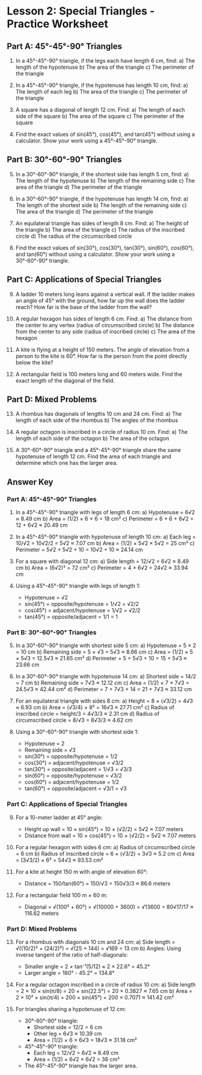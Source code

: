# Lesson 2: Special Triangles - Practice Worksheet

## Part A: 45°-45°-90° Triangles

1. In a 45°-45°-90° triangle, if the legs each have length 6 cm, find:
   a) The length of the hypotenuse
   b) The area of the triangle
   c) The perimeter of the triangle

2. In a 45°-45°-90° triangle, if the hypotenuse has length 10 cm, find:
   a) The length of each leg
   b) The area of the triangle
   c) The perimeter of the triangle

3. A square has a diagonal of length 12 cm. Find:
   a) The length of each side of the square
   b) The area of the square
   c) The perimeter of the square

4. Find the exact values of sin(45°), cos(45°), and tan(45°) without using a calculator. Show your work using a 45°-45°-90° triangle.

## Part B: 30°-60°-90° Triangles

5. In a 30°-60°-90° triangle, if the shortest side has length 5 cm, find:
   a) The length of the hypotenuse
   b) The length of the remaining side
   c) The area of the triangle
   d) The perimeter of the triangle

6. In a 30°-60°-90° triangle, if the hypotenuse has length 14 cm, find:
   a) The length of the shortest side
   b) The length of the remaining side
   c) The area of the triangle
   d) The perimeter of the triangle

7. An equilateral triangle has sides of length 8 cm. Find:
   a) The height of the triangle
   b) The area of the triangle
   c) The radius of the inscribed circle
   d) The radius of the circumscribed circle

8. Find the exact values of sin(30°), cos(30°), tan(30°), sin(60°), cos(60°), and tan(60°) without using a calculator. Show your work using a 30°-60°-90° triangle.

## Part C: Applications of Special Triangles

9. A ladder 10 meters long leans against a vertical wall. If the ladder makes an angle of 45° with the ground, how far up the wall does the ladder reach? How far is the base of the ladder from the wall?

10. A regular hexagon has sides of length 6 cm. Find:
    a) The distance from the center to any vertex (radius of circumscribed circle)
    b) The distance from the center to any side (radius of inscribed circle)
    c) The area of the hexagon

11. A kite is flying at a height of 150 meters. The angle of elevation from a person to the kite is 60°. How far is the person from the point directly below the kite?

12. A rectangular field is 100 meters long and 60 meters wide. Find the exact length of the diagonal of the field.

## Part D: Mixed Problems

13. A rhombus has diagonals of lengths 10 cm and 24 cm. Find:
    a) The length of each side of the rhombus
    b) The angles of the rhombus

14. A regular octagon is inscribed in a circle of radius 10 cm. Find:
    a) The length of each side of the octagon
    b) The area of the octagon

15. A 30°-60°-90° triangle and a 45°-45°-90° triangle share the same hypotenuse of length 12 cm. Find the area of each triangle and determine which one has the larger area.

## Answer Key

### Part A: 45°-45°-90° Triangles

1. In a 45°-45°-90° triangle with legs of length 6 cm:
   a) Hypotenuse = 6√2 ≈ 8.49 cm
   b) Area = (1/2) × 6 × 6 = 18 cm²
   c) Perimeter = 6 + 6 + 6√2 = 12 + 6√2 ≈ 20.49 cm

2. In a 45°-45°-90° triangle with hypotenuse of length 10 cm:
   a) Each leg = 10/√2 = 10√2/2 = 5√2 ≈ 7.07 cm
   b) Area = (1/2) × 5√2 × 5√2 = 25 cm²
   c) Perimeter = 5√2 + 5√2 + 10 = 10√2 + 10 ≈ 24.14 cm

3. For a square with diagonal 12 cm:
   a) Side length = 12/√2 = 6√2 ≈ 8.49 cm
   b) Area = (6√2)² = 72 cm²
   c) Perimeter = 4 × 6√2 = 24√2 ≈ 33.94 cm

4. Using a 45°-45°-90° triangle with legs of length 1:
   - Hypotenuse = √2
   - sin(45°) = opposite/hypotenuse = 1/√2 = √2/2
   - cos(45°) = adjacent/hypotenuse = 1/√2 = √2/2
   - tan(45°) = opposite/adjacent = 1/1 = 1

### Part B: 30°-60°-90° Triangles

5. In a 30°-60°-90° triangle with shortest side 5 cm:
   a) Hypotenuse = 5 × 2 = 10 cm
   b) Remaining side = 5 × √3 = 5√3 ≈ 8.66 cm
   c) Area = (1/2) × 5 × 5√3 = 12.5√3 ≈ 21.65 cm²
   d) Perimeter = 5 + 5√3 + 10 = 15 + 5√3 ≈ 23.66 cm

6. In a 30°-60°-90° triangle with hypotenuse 14 cm:
   a) Shortest side = 14/2 = 7 cm
   b) Remaining side = 7√3 ≈ 12.12 cm
   c) Area = (1/2) × 7 × 7√3 = 24.5√3 ≈ 42.44 cm²
   d) Perimeter = 7 + 7√3 + 14 = 21 + 7√3 ≈ 33.12 cm

7. For an equilateral triangle with sides 8 cm:
   a) Height = 8 × (√3/2) = 4√3 ≈ 6.93 cm
   b) Area = (√3/4) × 8² = 16√3 ≈ 27.71 cm²
   c) Radius of inscribed circle = height/3 = 4√3/3 ≈ 2.31 cm
   d) Radius of circumscribed circle = 8/√3 = 8√3/3 ≈ 4.62 cm

8. Using a 30°-60°-90° triangle with shortest side 1:
   - Hypotenuse = 2
   - Remaining side = √3
   - sin(30°) = opposite/hypotenuse = 1/2
   - cos(30°) = adjacent/hypotenuse = √3/2
   - tan(30°) = opposite/adjacent = 1/√3 = √3/3
   - sin(60°) = opposite/hypotenuse = √3/2
   - cos(60°) = adjacent/hypotenuse = 1/2
   - tan(60°) = opposite/adjacent = √3/1 = √3

### Part C: Applications of Special Triangles

9. For a 10-meter ladder at 45° angle:
   - Height up wall = 10 × sin(45°) = 10 × (√2/2) = 5√2 ≈ 7.07 meters
   - Distance from wall = 10 × cos(45°) = 10 × (√2/2) = 5√2 ≈ 7.07 meters

10. For a regular hexagon with sides 6 cm:
    a) Radius of circumscribed circle = 6 cm
    b) Radius of inscribed circle = 6 × (√3/2) = 3√3 ≈ 5.2 cm
    c) Area = (3√3/2) × 6² = 54√3 ≈ 93.53 cm²

11. For a kite at height 150 m with angle of elevation 60°:
    - Distance = 150/tan(60°) = 150/√3 = 150√3/3 ≈ 86.6 meters

12. For a rectangular field 100 m × 60 m:
    - Diagonal = √(100² + 60²) = √(10000 + 3600) = √13600 = 80√17/17 ≈ 116.62 meters

### Part D: Mixed Problems

13. For a rhombus with diagonals 10 cm and 24 cm:
    a) Side length = √((10/2)² + (24/2)²) = √(25 + 144) = √169 = 13 cm
    b) Angles: Using inverse tangent of the ratio of half-diagonals:
       - Smaller angle = 2 × tan⁻¹(5/12) ≈ 2 × 22.6° = 45.2°
       - Larger angle = 180° - 45.2° = 134.8°

14. For a regular octagon inscribed in a circle of radius 10 cm:
    a) Side length = 2 × 10 × sin(π/8) = 20 × sin(22.5°) = 20 × 0.3827 ≈ 7.65 cm
    b) Area = 2 × 10² × sin(π/4) = 200 × sin(45°) = 200 × 0.7071 ≈ 141.42 cm²

15. For triangles sharing a hypotenuse of 12 cm:
    - 30°-60°-90° triangle:
      - Shortest side = 12/2 = 6 cm
      - Other leg = 6√3 ≈ 10.39 cm
      - Area = (1/2) × 6 × 6√3 = 18√3 ≈ 31.18 cm²
    - 45°-45°-90° triangle:
      - Each leg = 12/√2 = 6√2 ≈ 8.49 cm
      - Area = (1/2) × 6√2 × 6√2 = 36 cm²
    - The 45°-45°-90° triangle has the larger area.
